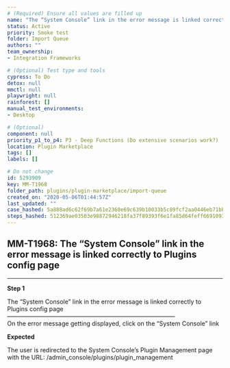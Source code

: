```yaml
---
# (Required) Ensure all values are filled up
name: "The “System Console” link in the error message is linked correctly to Plugins config page"
status: Active
priority: Smoke test
folder: Import Queue
authors: ""
team_ownership: 
- Integration Frameworks

# (Optional) Test type and tools
cypress: To Do
detox: null
mmctl: null
playwright: null
rainforest: []
manual_test_environments: 
- Desktop

# (Optional)
component: null
priority_p1_to_p4: P3 - Deep Functions (Do extensive scenarios work?)
location: Plugin Marketplace
tags: []
labels: []

# Do not change
id: 5293909
key: MM-T1968
folder_path: plugins/plugin-marketplace/import-queue
created_on: "2020-05-06T01:44:57Z"
last_updated: ""
case_hashed: 5a888ad6c62f69b7a61e2360e69c639b10033b5c89fcf2aa0446eb71bbe301826dc35e014aa24b5b222f7487d472e6fd
steps_hashed: 512369ae03503e98872946218fa37f89393f6e1fa85d64feff66910934c105c61ca55d70fddc0089318e7200ff0173d0
---
```


## MM-T1968: The “System Console” link in the error message is linked correctly to Plugins config page

---

**Step 1**

The “System Console” link in the error message is linked correctly to Plugins config page\
————————————————————————————\
On the error message getting displayed, click on the “System Console” link

**Expected**

The user is redirected to the System Console’s Plugin Management page with the URL: /admin\_console/plugins/plugin\_management
